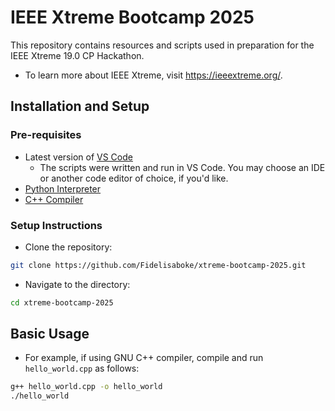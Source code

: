 # IEEE Xtreme Bootcamp 2025
This repository contains resources and scripts used in preparation for the IEEE Xtreme 19.0 CP Hackathon.
- To learn more about IEEE Xtreme, visit https://ieeextreme.org/.

## Installation and Setup
### Pre-requisites
- Latest version of [VS Code](https://code.visualstudio.com/download)
    - The scripts were written and run in VS Code. You may choose an IDE or another code editor of choice, if you'd like.
- [Python Interpreter](https://www.python.org/downloads/)
- [C++ Compiler](https://gcc.gnu.org/)

### Setup Instructions
- Clone the repository:
```bash
git clone https://github.com/Fidelisaboke/xtreme-bootcamp-2025.git
```

- Navigate to the directory:
```bash
cd xtreme-bootcamp-2025
```

## Basic Usage
- For example, if using GNU C++ compiler, compile and run `hello_world.cpp` as follows:
```bash
g++ hello_world.cpp -o hello_world
./hello_world
```
